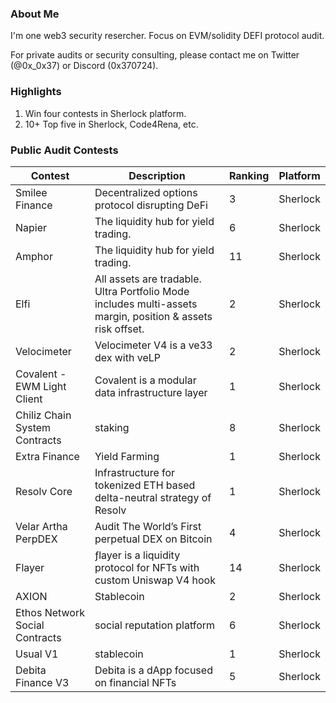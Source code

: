 ### About Me
I'm one web3 security resercher. Focus on EVM/solidity DEFI protocol audit.

For private audits or security consulting, please contact me on Twitter (@0x_0x37) or Discord (0x370724).

### Highlights
1. Win four contests in Sherlock platform.
2. 10+ Top five in Sherlock, Code4Rena, etc.

### Public Audit Contests
|  Contest   | Description  | Ranking | Platform |
|  -----     | -----------  | ------- | -------- |
| Smilee Finance  | Decentralized options protocol disrupting DeFi  | 3 | Sherlock |
| Napier  | The liquidity hub for yield trading. | 6 | Sherlock |
| Amphor  | The liquidity hub for yield trading.  | 11 | Sherlock |
| Elfi  | All assets are tradable. Ultra Portfolio Mode includes multi-assets margin, position & assets risk offset. | 2 | Sherlock |
| Velocimeter  | Velocimeter V4 is a ve33 dex with veLP  | 2 | Sherlock |
| Covalent - EWM Light Client  | Covalent is a modular data infrastructure layer | 1 | Sherlock |
| Chiliz Chain System Contracts  | staking  | 8 | Sherlock |
| Extra Finance  | Yield Farming | 1 | Sherlock |
| Resolv Core  | Infrastructure for tokenized ETH based delta-neutral strategy of Resolv  | 1 | Sherlock |
| Velar Artha PerpDEX  | Audit The World’s First perpetual DEX on Bitcoin | 4 | Sherlock |
| Flayer  | ƒlayer is a liquidity protocol for NFTs with custom Uniswap V4 hook | 14 | Sherlock |
| AXION  | Stablecoin  | 2 | Sherlock |
| Ethos Network Social Contracts  | social reputation platform | 6 | Sherlock |
| Usual V1  | stablecoin | 1 | Sherlock |
| Debita Finance V3  | Debita is a dApp focused on financial NFTs | 5 | Sherlock |

<!---
0x37-web3/0x37-web3 is a ✨ special ✨ repository because its `README.md` (this file) appears on your GitHub profile.
You can click the Preview link to take a look at your changes.
--->
